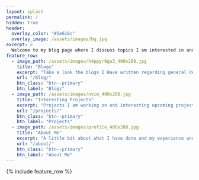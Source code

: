 ```yaml
---
layout: splash
permalink: /
hidden: true
header:
  overlay_color: "#5e616c"
  overlay_image: /assets/images/bg.jpg
excerpt: >
  Welcome to my blog page where I discuss topics I am interested in and keep all my thoughts, Tech related or not, with an emphasis on web development and free and open source software.<br />
feature_row:
  - image_path: /assets/images/h4ppyr0gu3_400x200.jpg
    title: "Blogs"
    excerpt: "Take a look the blogs I Have written regarding general development and Linux."
    url: "/blog/"
    btn_class: "btn--primary"
    btn_label: "Blogs"
  - image_path: /assets/images/nvim_400x200.jpg
    title: "Interesting Projects"
    excerpt: "Projects I am working on and interesting upcoming projects I am invested in"
    url: "/projects/"
    btn_class: "btn--primary"
    btn_label: "Projects"      
  - image_path: /assets/images/profile_400x200.jpg
    title: "About Me"
    excerpt: "A little bit about what I have done and my experience and portfolio"
    url: "/about/"
    btn_class: "btn--primary"
    btn_label: "About Me"      
---
```


{% include feature_row %}

